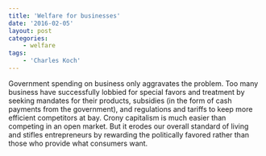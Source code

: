 ```yaml
---
title: 'Welfare for businesses'
date: '2016-02-05'
layout: post
categories:
    - welfare
tags:
    - 'Charles Koch'
---
```


Government spending on business only aggravates the problem. Too many business have successfully lobbied for special favors and treatment by seeking mandates for their products, subsidies (in the form of cash payments from the government), and regulations and tariffs to keep more efficient competitors at bay. Crony capitalism is much easier than competing in an open market. But it erodes our overall standard of living and stifles entrepreneurs by rewarding the politically favored rather than those who provide what consumers want.